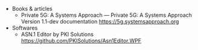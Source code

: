 - Books & articles
	- Private 5G: A Systems Approach — Private 5G: A Systems Approach Version 1.1-dev documentation
	  https://5g.systemsapproach.org
- Softwares
	- ASN.1 Editor by PKI Solutions
	  https://github.com/PKISolutions/Asn1Editor.WPF